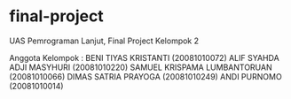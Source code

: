 # final-project
UAS Pemrograman Lanjut, Final Project Kelompok 2

Anggota Kelompok :
BENI TIYAS KRISTANTI (20081010072)
ALIF SYAHDA ADJI MASYHURI (20081010220)
SAMUEL KRISPAMA LUMBANTORUAN (20081010066)
DIMAS SATRIA PRAYOGA (20081010249)
ANDI PURNOMO (20081010014)

